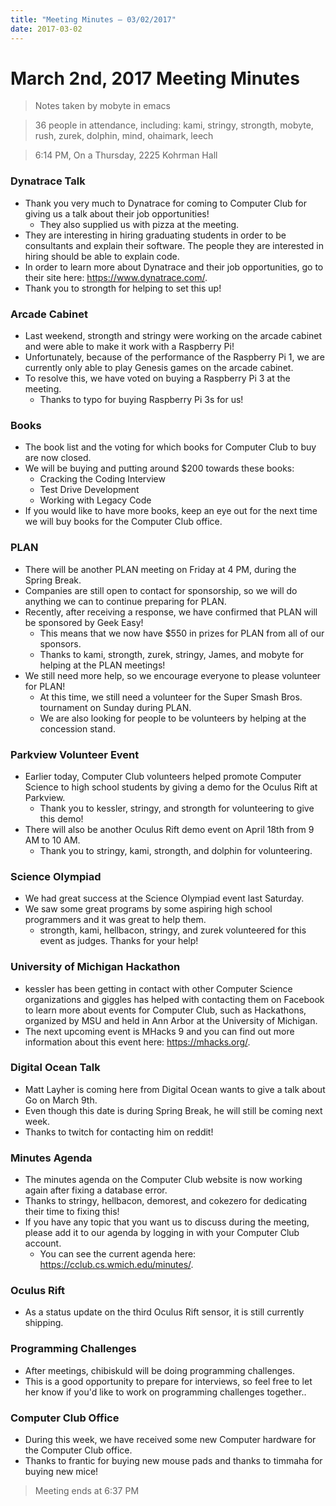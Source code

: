 ```yaml
---
title: "Meeting Minutes – 03/02/2017"
date: 2017-03-02
---
```

# March 2nd, 2017 Meeting Minutes
> Notes taken by mobyte in emacs

> 36 people in attendance, including: kami, stringy, strongth, mobyte, rush, zurek, dolphin, mind, ohaimark, leech

> 6:14 PM, On a Thursday, 2225 Kohrman Hall

### Dynatrace Talk
- Thank you very much to Dynatrace for coming to Computer Club for giving us a talk about their job opportunities!
  - They also supplied us with pizza at the meeting.
- They are interesting in hiring graduating students in order to be consultants and explain their software. The people they are interested in hiring should be able to explain code.
- In order to learn more about Dynatrace and their job opportunities, go to their site here: https://www.dynatrace.com/.
- Thank you to strongth for helping to set this up!

### Arcade Cabinet
- Last weekend, strongth and stringy were working on the arcade cabinet and were able to make it work with a Raspberry Pi!
- Unfortunately, because of the performance of the Raspberry Pi 1, we are currently only able to play Genesis games on the arcade cabinet.
- To resolve this, we have voted on buying a Raspberry Pi 3 at the meeting.
  - Thanks to typo for buying Raspberry Pi 3s for us!

### Books
- The book list and the voting for which books for Computer Club to buy are now closed.
- We will be buying and putting around $200 towards these books:
  - Cracking the Coding Interview
  - Test Drive Development
  - Working with Legacy Code
- If you would like to have more books, keep an eye out for the next time we will buy books for the Computer Club office.

### PLAN
- There will be another PLAN meeting on Friday at 4 PM, during the Spring Break.
- Companies are still open to contact for sponsorship, so we will do anything we can to continue preparing for PLAN.
- Recently, after receiving a response, we have confirmed that PLAN will be sponsored by Geek Easy!
  - This means that we now have $550 in prizes for PLAN from all of our sponsors.
  - Thanks to kami, strongth, zurek, stringy, James, and mobyte for helping at the PLAN meetings!
- We still need more help, so we encourage everyone to please volunteer for PLAN!
  - At this time, we still need a volunteer for the Super Smash Bros. tournament on Sunday during PLAN.
  - We are also looking for people to be volunteers by helping at the concession stand.

### Parkview Volunteer Event
- Earlier today, Computer Club volunteers helped promote Computer Science to high school students by giving a demo for the Oculus Rift at Parkview.
  - Thank you to kessler, stringy, and strongth for volunteering to give this demo!
- There will also be another Oculus Rift demo event on April 18th from 9 AM to 10 AM.
  - Thank you to stringy, kami, strongth, and dolphin for volunteering.

### Science Olympiad
- We had great success at the Science Olympiad event last Saturday.
- We saw some great programs by some aspiring high school programmers and it was great to help them.
  - strongth, kami, hellbacon, stringy, and zurek volunteered for this event as judges. Thanks for your help!

### University of Michigan Hackathon
- kessler has been getting in contact with other Computer Science organizations and giggles has helped with contacting them on Facebook to learn more about events for Computer Club, such as Hackathons, organized by MSU and held in Ann Arbor at the University of Michigan.
- The next upcoming event is MHacks 9 and you can find out more information about this event here: https://mhacks.org/.

### Digital Ocean Talk
- Matt Layher is coming here from Digital Ocean wants to give a talk about Go on March 9th.
- Even though this date is during Spring Break, he will still be coming next week.
- Thanks to twitch for contacting him on reddit!

### Minutes Agenda
- The minutes agenda on the Computer Club website is now working again after fixing a database error.
- Thanks to stringy, hellbacon, demorest, and cokezero for dedicating their time to fixing this!
- If you have any topic that you want us to discuss during the meeting, please add it to our agenda by logging in with your Computer Club account.
  - You can see the current agenda here: https://cclub.cs.wmich.edu/minutes/.

### Oculus Rift
- As a status update on the third Oculus Rift sensor, it is still currently shipping.

### Programming Challenges
- After meetings, chibiskuld will be doing programming challenges.
- This is a good opportunity to prepare for interviews, so feel free to let her know if you'd like to work on programming challenges together..

### Computer Club Office
- During this week, we have received some new Computer hardware for the Computer Club office.
- Thanks to frantic for buying new mouse pads and thanks to timmaha for buying new mice!

> Meeting ends at 6:37 PM
